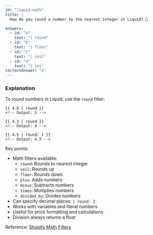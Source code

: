```yaml
---
id: "liquid-math"
title: |
  How do you round a number to the nearest integer in Liquid? 🔢

answers:
  - id: "a"
    text: "| round"
  - id: "b"
    text: "| floor"
  - id: "c"
    text: "| ceil"
  - id: "d"
    text: "| int"
correctAnswer: "a"
---
```


### Explanation

To round numbers in Liquid, use the `round` filter:

```liquid
{{ 4.6 | round }}
<!-- Output: 5 -->

{{ 4.3 | round }}
<!-- Output: 4 -->

{{ 4.5 | round: 1 }}
<!-- Output: 4.5 -->
```

Key points:
- Math filters available:
  - `round`: Rounds to nearest integer
  - `ceil`: Rounds up
  - `floor`: Rounds down
  - `plus`: Adds numbers
  - `minus`: Subtracts numbers
  - `times`: Multiplies numbers
  - `divided_by`: Divides numbers
- Can specify decimal places: `| round: 2`
- Works with variables and literal numbers
- Useful for price formatting and calculations
- Division always returns a float

Reference: [Shopify Math Filters](https://shopify.dev/docs/api/liquid/filters#math-filters) 